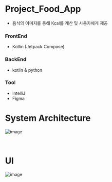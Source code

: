 # Project_Food_App
- 음식의 이미지를 통해 Kcal를 계산 및 사용자에게 제공

### FrontEnd
* Kotlin (Jetpack Compose)

### BackEnd
* kotlin & python 

### Tool
* IntelliJ
* Figma

# System Architecture
![image](https://github.com/user-attachments/assets/83d7d5f6-3d4d-4945-b944-0b08c2515a97)

<br>

# UI
![image](https://github.com/user-attachments/assets/3cd2fbe1-2213-43cf-aa20-1d773ab336ea)

